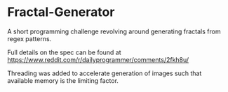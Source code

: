 # Fractal-Generator
A short programming challenge revolving around generating fractals from regex patterns.

Full details on the spec can be found at https://www.reddit.com/r/dailyprogrammer/comments/2fkh8u/

Threading was added to accelerate generation of images such that available memory is the limiting factor.
